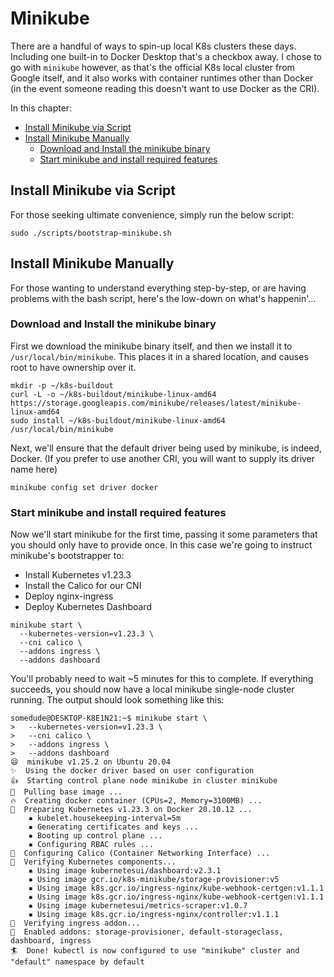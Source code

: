 # Minikube

There are a handful of ways to spin-up local K8s clusters these days. Including one built-in to Docker Desktop that's a checkbox away. I chose to go with `minikube` however, as that's the official K8s local cluster from Google itself, and it also works with container runtimes other than Docker (in the event someone reading this doesn't want to use Docker as the CRI).

In this chapter:

* [Install Minikube via Script](#installViaScript)
* [Install Minikube Manually](#installManually)
  * [Download and Install the minikube binary](#downloadAndInstall)
  * [Start minikube and install required features](#startAndInstall)

## <a id="installViaScript"></a>Install Minikube via Script

For those seeking ultimate convenience, simply run the below script:

```shell
sudo ./scripts/bootstrap-minikube.sh
```

## <a id="installManually"></a>Install Minikube Manually

For those wanting to understand everything step-by-step, or are having problems with the bash script, here's the low-down on what's happenin'...

### <a id="downloadAndInstall"></a>Download and Install the minikube binary

First we download the minikube binary itself, and then we install it to `/usr/local/bin/minikube`. This places it in a shared location, and causes root to have ownership over it.

```shell
mkdir -p ~/k8s-buildout
curl -L -o ~/k8s-buildout/minikube-linux-amd64 https://storage.googleapis.com/minikube/releases/latest/minikube-linux-amd64
sudo install ~/k8s-buildout/minikube-linux-amd64 /usr/local/bin/minikube
```

Next, we'll ensure that the default driver being used by minikube, is indeed, Docker. (If you prefer to use another CRI, you will want to supply its driver name here)

```shell
minikube config set driver docker
```

### <a id="startAndInstall"></a>Start minikube and install required features

Now we'll start minikube for the first time, passing it some parameters that you should only have to provide once. In this case we're going to instruct minikube's bootstrapper to:

* Install Kubernetes v1.23.3
* Install the Calico for our CNI
* Deploy nginx-ingress
* Deploy Kubernetes Dashboard

```shell
minikube start \
  --kubernetes-version=v1.23.3 \
  --cni calico \
  --addons ingress \
  --addons dashboard
```

You'll probably need to wait ~5 minutes for this to complete. If everything succeeds, you should now have a local minikube single-node cluster running. The output should look something like this:

```shell
somedude@DESKTOP-K8E1N21:~$ minikube start \
>   --kubernetes-version=v1.23.3 \
>   --cni calico \
>   --addons ingress \
>   --addons dashboard
😄  minikube v1.25.2 on Ubuntu 20.04
✨  Using the docker driver based on user configuration
👍  Starting control plane node minikube in cluster minikube
🚜  Pulling base image ...
🔥  Creating docker container (CPUs=2, Memory=3100MB) ...
🐳  Preparing Kubernetes v1.23.3 on Docker 20.10.12 ...
    ▪ kubelet.housekeeping-interval=5m
    ▪ Generating certificates and keys ...
    ▪ Booting up control plane ...
    ▪ Configuring RBAC rules ...
🔗  Configuring Calico (Container Networking Interface) ...
🔎  Verifying Kubernetes components...
    ▪ Using image kubernetesui/dashboard:v2.3.1
    ▪ Using image gcr.io/k8s-minikube/storage-provisioner:v5
    ▪ Using image k8s.gcr.io/ingress-nginx/kube-webhook-certgen:v1.1.1
    ▪ Using image k8s.gcr.io/ingress-nginx/kube-webhook-certgen:v1.1.1
    ▪ Using image kubernetesui/metrics-scraper:v1.0.7
    ▪ Using image k8s.gcr.io/ingress-nginx/controller:v1.1.1
🔎  Verifying ingress addon...
🌟  Enabled addons: storage-provisioner, default-storageclass, dashboard, ingress
🏄  Done! kubectl is now configured to use "minikube" cluster and "default" namespace by default
```